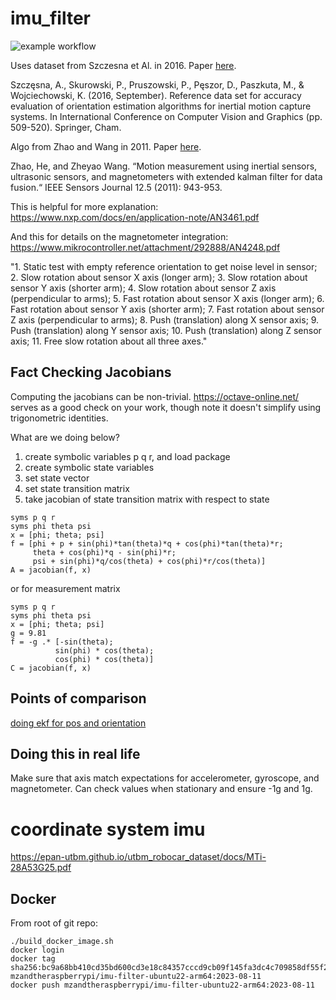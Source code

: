 # imu_filter

![example workflow](https://github.com/MZandtheRaspberryPi/imu_filter/actions/workflows/pipeline.yaml/badge.svg)

Uses dataset from Szczesna et Al. in 2016. Paper [here](https://www.researchgate.net/publication/307076277_Reference_Data_Set_for_Accuracy_Evaluation_of_Orientation_Estimation_Algorithms_for_Inertial_Motion_Capture_Systems).

Szczęsna, A., Skurowski, P., Pruszowski, P., Pęszor, D., Paszkuta, M., & Wojciechowski, K. (2016, September). Reference data set for accuracy evaluation of orientation estimation algorithms for inertial motion capture systems. In International Conference on Computer Vision and Graphics (pp. 509-520). Springer, Cham.

Algo from Zhao and Wang in 2011. Paper [here](https://ieeexplore.ieee.org/document/5999689).

Zhao, He, and Zheyao Wang. “Motion measurement using inertial
sensors, ultrasonic sensors, and magnetometers with extended kalman
filter for data fusion.“ IEEE Sensors Journal 12.5 (2011): 943-953.

This is helpful for more explanation: https://www.nxp.com/docs/en/application-note/AN3461.pdf

And this for details on the magnetometer integration: https://www.mikrocontroller.net/attachment/292888/AN4248.pdf

"1. Static test with empty reference orientation to get noise level in sensor;
2. Slow rotation about sensor X axis (longer arm);
3. Slow rotation about sensor Y axis (shorter arm);
4. Slow rotation about sensor Z axis (perpendicular to arms);
5. Fast rotation about sensor X axis (longer arm);
6. Fast rotation about sensor Y axis (shorter arm);
7. Fast rotation about sensor Z axis (perpendicular to arms);
8. Push (translation) along X sensor axis;
9. Push (translation) along Y sensor axis;
10. Push (translation) along Z sensor axis;
11. Free slow rotation about all three axes."

## Fact Checking Jacobians
Computing the jacobians can be non-trivial. https://octave-online.net/ serves as a good check on your work, though note it doesn't simplify using trigonometric identities.

What are we doing below?
1. create symbolic variables p q r, and load package
2. create symbolic state variables
3. set state vector
4. set state transition matrix
5. take jacobian of state transition matrix with respect to state
```
syms p q r
syms phi theta psi
x = [phi; theta; psi]
f = [phi + p + sin(phi)*tan(theta)*q + cos(phi)*tan(theta)*r;
     theta + cos(phi)*q - sin(phi)*r;
     psi + sin(phi)*q/cos(theta) + cos(phi)*r/cos(theta)]
A = jacobian(f, x)
```
or for measurement matrix

```
syms p q r
syms phi theta psi
x = [phi; theta; psi]
g = 9.81
f = -g .* [-sin(theta);
          sin(phi) * cos(theta);
          cos(phi) * cos(theta)]
C = jacobian(f, x)
```

## Points of comparison
[doing ekf for pos and orientation](https://robomechjournal.springeropen.com/articles/10.1186/s40648-020-00185-y)

## Doing this in real life
Make sure that axis match expectations for accelerometer, gyroscope, and magnetometer.
Can check values when stationary and ensure -1g and 1g.

# coordinate system imu 
https://epan-utbm.github.io/utbm_robocar_dataset/docs/MTi-28A53G25.pdf

## Docker

From root of git repo:
```
./build_docker_image.sh
docker login
docker tag sha256:bc9a68bb410cd35bd600cd3e18c84357cccd9cb09f145fa3dc4c709858df55f2 mzandtheraspberrypi/imu-filter-ubuntu22-arm64:2023-08-11
docker push mzandtheraspberrypi/imu-filter-ubuntu22-arm64:2023-08-11
```
